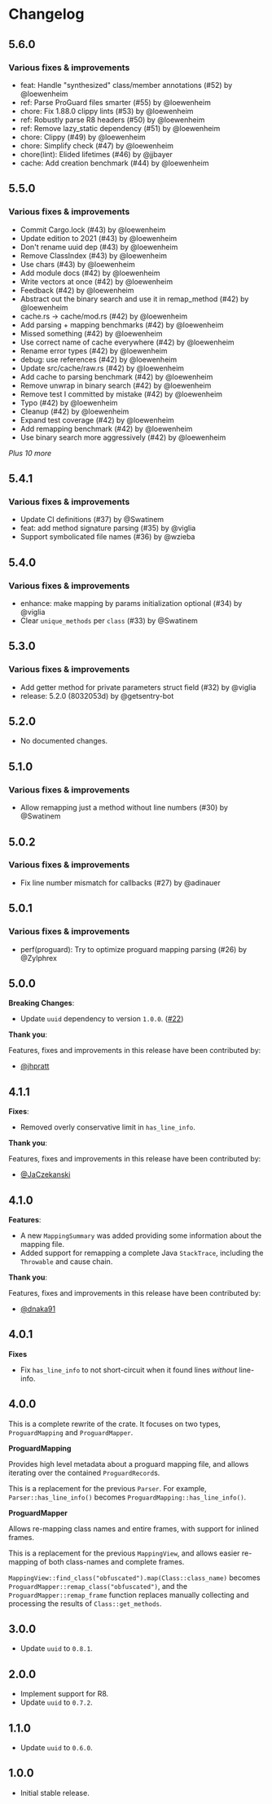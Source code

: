 # Changelog

## 5.6.0

### Various fixes & improvements

- feat: Handle "synthesized" class/member annotations (#52) by @loewenheim
- ref: Parse ProGuard files smarter (#55) by @loewenheim
- chore: Fix 1.88.0 clippy lints (#53) by @loewenheim
- ref: Robustly parse R8 headers (#50) by @loewenheim
- ref: Remove lazy_static dependency (#51) by @loewenheim
- chore: Clippy (#49) by @loewenheim
- chore: Simplify check (#47) by @loewenheim
- chore(lint): Elided lifetimes (#46) by @jjbayer
- cache: Add creation benchmark (#44) by @loewenheim

## 5.5.0

### Various fixes & improvements

- Commit Cargo.lock (#43) by @loewenheim
- Update edition to 2021 (#43) by @loewenheim
- Don't rename uuid dep (#43) by @loewenheim
- Remove ClassIndex (#43) by @loewenheim
- Use chars (#43) by @loewenheim
- Add module docs (#42) by @loewenheim
- Write vectors at once (#42) by @loewenheim
- Feedback (#42) by @loewenheim
- Abstract out the binary search and use it in remap_method (#42) by @loewenheim
- cache.rs -> cache/mod.rs (#42) by @loewenheim
- Add parsing + mapping benchmarks (#42) by @loewenheim
- Missed something (#42) by @loewenheim
- Use correct name of cache everywhere (#42) by @loewenheim
- Rename error types (#42) by @loewenheim
- debug: use references (#42) by @loewenheim
- Update src/cache/raw.rs (#42) by @loewenheim
- Add cache to parsing benchmark (#42) by @loewenheim
- Remove unwrap in binary search (#42) by @loewenheim
- Remove test I committed by mistake (#42) by @loewenheim
- Typo (#42) by @loewenheim
- Cleanup (#42) by @loewenheim
- Expand test coverage (#42) by @loewenheim
- Add remapping benchmark (#42) by @loewenheim
- Use binary search more aggressively (#42) by @loewenheim

_Plus 10 more_

## 5.4.1

### Various fixes & improvements

- Update CI definitions (#37) by @Swatinem
- feat: add method signature parsing (#35) by @viglia
- Support symbolicated file names (#36) by @wzieba

## 5.4.0

### Various fixes & improvements

- enhance: make mapping by params initialization optional (#34) by @viglia
- Clear `unique_methods` per `class` (#33) by @Swatinem

## 5.3.0

### Various fixes & improvements

- Add getter method for private parameters struct field (#32) by @viglia
- release: 5.2.0 (8032053d) by @getsentry-bot

## 5.2.0

- No documented changes.

## 5.1.0

### Various fixes & improvements

- Allow remapping just a method without line numbers (#30) by @Swatinem

## 5.0.2

### Various fixes & improvements

- Fix line number mismatch for callbacks (#27) by @adinauer

## 5.0.1

### Various fixes & improvements

- perf(proguard): Try to optimize proguard mapping parsing (#26) by @Zylphrex

## 5.0.0

**Breaking Changes**:

- Update `uuid` dependency to version `1.0.0`. ([#22](https://github.com/getsentry/rust-proguard/pull/22))

**Thank you**:

Features, fixes and improvements in this release have been contributed by:

- [@jhpratt](https://github.com/jhpratt)

## 4.1.1

**Fixes**:

- Removed overly conservative limit in `has_line_info`.

**Thank you**:

Features, fixes and improvements in this release have been contributed by:

- [@JaCzekanski](https://github.com/JaCzekanski)

## 4.1.0

**Features**:

- A new `MappingSummary` was added providing some information about the mapping file.
- Added support for remapping a complete Java `StackTrace`, including the `Throwable` and cause chain.

**Thank you**:

Features, fixes and improvements in this release have been contributed by:

- [@dnaka91](https://github.com/dnaka91)

## 4.0.1

**Fixes**

- Fix `has_line_info` to not short-circuit when it found lines _without_ line-info.

## 4.0.0

This is a complete rewrite of the crate.
It focuses on two types, `ProguardMapping` and `ProguardMapper`.

**ProguardMapping**

Provides high level metadata about a proguard mapping file, and allows iterating
over the contained `ProguardRecord`s.

This is a replacement for the previous `Parser`. For example,
`Parser::has_line_info()` becomes `ProguardMapping::has_line_info()`.

**ProguardMapper**

Allows re-mapping class names and entire frames, with support for inlined frames.

This is a replacement for the previous `MappingView`, and allows easier
re-mapping of both class-names and complete frames.

`MappingView::find_class("obfuscated").map(Class::class_name)` becomes
`ProguardMapper::remap_class("obfuscated")`, and the
`ProguardMapper::remap_frame` function replaces manually collecting and
processing the results of `Class::get_methods`.

## 3.0.0

- Update `uuid` to `0.8.1`.

## 2.0.0

- Implement support for R8.
- Update `uuid` to `0.7.2`.

## 1.1.0

- Update `uuid` to `0.6.0`.

## 1.0.0

- Initial stable release.
